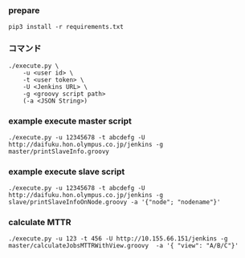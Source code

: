 
### prepare
```
pip3 install -r requirements.txt
```

### コマンド
```
./execute.py \
    -u <user id> \
    -t <user token> \
	-U <Jenkins URL> \
	-g <groovy script path>
	(-a <JSON String>)
```

### example execute master script
```
./execute.py -u 12345678 -t abcdefg -U http://daifuku.hon.olympus.co.jp/jenkins -g master/printSlaveInfo.groovy
```

### example execute slave script
```
./execute.py -u 12345678 -t abcdefg -U http://daifuku.hon.olympus.co.jp/jenkins -g slave/printSlaveInfoOnNode.groovy -a '{"node"; "nodename"}'
```

### calculate MTTR
```
./execute.py -u 123 -t 456 -U http://10.155.66.151/jenkins -g master/calculateJobsMTTRWithView.groovy  -a '{ "view": "A/B/C"}'
```
